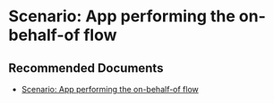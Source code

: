   <properties
	pageTitle="error - aadsts50076"
	description="error - aadsts50076"
	service="microsoft.PowerBIDedicated"
	resource="capacities"
	authors="pjfreitas"
	ms.author="pfreitas"	
	displayOrder="640"
	selfHelpType="generic"
	supportTopicIds="32628093"
	productPesIds="16334"
	cloudEnvironments="public, MoonCake, fairfax" 
	articleId="1dec7a4b-3a96-a1e5-db0e-2335dddd31b0"
/>

# Scenario: App performing the on-behalf-of flow

## **Recommended Documents**

* [Scenario: App performing the on-behalf-of flow](https://docs.microsoft.com/azure/active-directory/develop/conditional-access-dev-guide#scenario-app-performing-the-on-behalf-of-flow)
